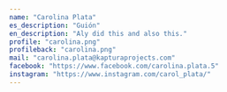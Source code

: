 ```yaml
---
name: "Carolina Plata"
es_description: "Guión"
en_description: "Aly did this and also this."
profile: "carolina.png"
profileback: "carolina.png"
mail: "carolina.plata@kapturaprojects.com"
facebook: "https://www.facebook.com/carolina.plata.5"
instagram: "https://www.instagram.com/carol_plata/"
---
```

